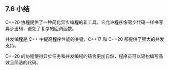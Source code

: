 ## 7.6 小结

C++20 协程提供了一种简化异步编程的新工具，它允许程序像同步代码一样书写异步逻辑，避免了复杂的回调函数。

并发编程是 C++ 中提高程序性能的关键，C++17 和 C++20 都提供了强大的并发支持。

C++20 的协程使得异步任务和并发编程的结合更加自然，程序员可以轻松编写高效且简洁的代码。